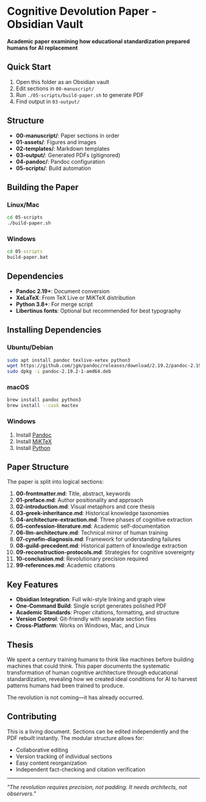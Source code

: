 # Cognitive Devolution Paper - Obsidian Vault

**Academic paper examining how educational standardization prepared humans for AI replacement**

## Quick Start
1. Open this folder as an Obsidian vault
2. Edit sections in `00-manuscript/`
3. Run `./05-scripts/build-paper.sh` to generate PDF
4. Find output in `03-output/`

## Structure
- **00-manuscript/**: Paper sections in order
- **01-assets/**: Figures and images
- **02-templates/**: Markdown templates
- **03-output/**: Generated PDFs (gitignored)
- **04-pandoc/**: Pandoc configuration
- **05-scripts/**: Build automation

## Building the Paper

### Linux/Mac
```bash
cd 05-scripts
./build-paper.sh
```

### Windows
```cmd
cd 05-scripts
build-paper.bat
```

## Dependencies
- **Pandoc 2.19+**: Document conversion
- **XeLaTeX**: From TeX Live or MiKTeX distribution
- **Python 3.8+**: For merge script
- **Libertinus fonts**: Optional but recommended for best typography

## Installing Dependencies

### Ubuntu/Debian
```bash
sudo apt install pandoc texlive-xetex python3
wget https://github.com/jgm/pandoc/releases/download/2.19.2/pandoc-2.19.2-1-amd64.deb
sudo dpkg -i pandoc-2.19.2-1-amd64.deb
```

### macOS
```bash
brew install pandoc python3
brew install --cask mactex
```

### Windows
1. Install [Pandoc](https://pandoc.org/installing.html)
2. Install [MiKTeX](https://miktex.org/download)
3. Install [Python](https://python.org/downloads/)

## Paper Structure

The paper is split into logical sections:

1. **00-frontmatter.md**: Title, abstract, keywords
2. **01-preface.md**: Author positionality and approach
3. **02-introduction.md**: Visual metaphors and core thesis
4. **03-greek-inheritance.md**: Historical knowledge taxonomies
5. **04-architecture-extraction.md**: Three phases of cognitive extraction
6. **05-confession-literature.md**: Academic self-documentation
7. **06-llm-architecture.md**: Technical mirror of human training
8. **07-cynefin-diagnosis.md**: Framework for understanding failures
9. **08-guild-precedent.md**: Historical pattern of knowledge extraction
10. **09-reconstruction-protocols.md**: Strategies for cognitive sovereignty
11. **10-conclusion.md**: Revolutionary precision required
12. **99-references.md**: Academic citations

## Key Features

- **Obsidian Integration**: Full wiki-style linking and graph view
- **One-Command Build**: Single script generates polished PDF
- **Academic Standards**: Proper citations, formatting, and structure
- **Version Control**: Git-friendly with separate section files
- **Cross-Platform**: Works on Windows, Mac, and Linux

## Thesis

We spent a century training humans to think like machines before building machines that could think. This paper documents the systematic transformation of human cognitive architecture through educational standardization, revealing how we created ideal conditions for AI to harvest patterns humans had been trained to produce.

The revolution is not coming—it has already occurred.

## Contributing

This is a living document. Sections can be edited independently and the PDF rebuilt instantly. The modular structure allows for:

- Collaborative editing
- Version tracking of individual sections
- Easy content reorganization
- Independent fact-checking and citation verification

---

*"The revolution requires precision, not padding. It needs architects, not observers."*